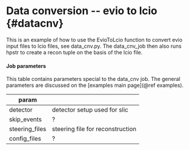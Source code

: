 Data conversion -- evio to lcio  {#datacnv}
===============================

This is an example of how to use the EvioToLcio function to convert evio input files to lcio files, see data_cnv.py. The data_cnv_job then also runs hpstr to create a recon tuple on the basis of the lcio file.

#### Job parameters
This table contains parameters special to the data\_cnv job. The general parameters are discussed on the [examples main page](@ref examples).

| param          |                                  |
|----------------|----------------------------------|
| detector       | detector setup used for slic     |
| skip\_events   | ?                                |
| steering_files | steering file for reconstruction |
| config\_files  | ?                                |
